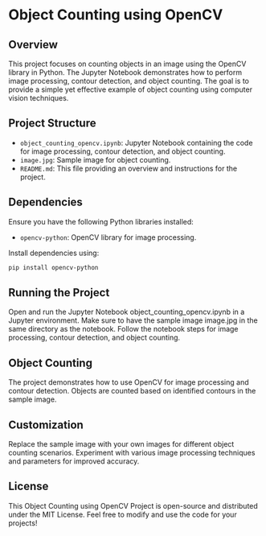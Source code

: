 # Object Counting using OpenCV

## Overview

This project focuses on counting objects in an image using the OpenCV library in Python. The Jupyter Notebook demonstrates how to perform image processing, contour detection, and object counting. The goal is to provide a simple yet effective example of object counting using computer vision techniques.

## Project Structure

- `object_counting_opencv.ipynb`: Jupyter Notebook containing the code for image processing, contour detection, and object counting.
- `image.jpg`: Sample image for object counting.
- `README.md`: This file providing an overview and instructions for the project.

## Dependencies

Ensure you have the following Python libraries installed:

- `opencv-python`: OpenCV library for image processing.

Install dependencies using:

```bash
pip install opencv-python
```

## Running the Project
Open and run the Jupyter Notebook object_counting_opencv.ipynb in a Jupyter environment.
Make sure to have the sample image image.jpg in the same directory as the notebook.
Follow the notebook steps for image processing, contour detection, and object counting.

## Object Counting
The project demonstrates how to use OpenCV for image processing and contour detection.
Objects are counted based on identified contours in the sample image.

## Customization
Replace the sample image with your own images for different object counting scenarios.
Experiment with various image processing techniques and parameters for improved accuracy.

## License
This Object Counting using OpenCV Project is open-source and distributed under the MIT License. Feel free to modify and use the code for your projects!
